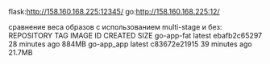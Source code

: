 flask:http://158.160.168.225:12345/
go:http://158.160.168.225:12/

сравнение веса образов с использованием multi-stage и без:
REPOSITORY   TAG         IMAGE ID       CREATED             SIZE
go-app-fat   latest      ebafb2c65297   28 minutes ago      884MB
go-app_app   latest      c83672e21915   39 minutes ago      21.7MB
